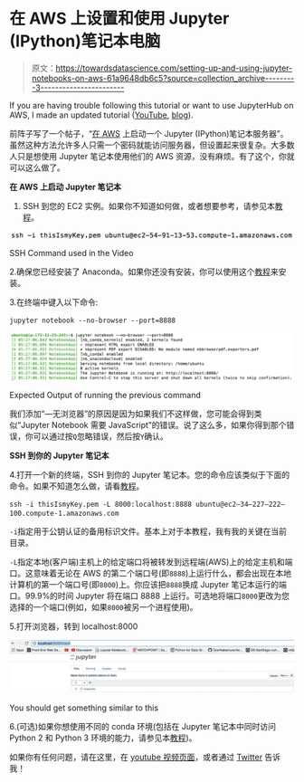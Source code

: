 # 在 AWS 上设置和使用 Jupyter (IPython)笔记本电脑

> 原文：<https://towardsdatascience.com/setting-up-and-using-jupyter-notebooks-on-aws-61a9648db6c5?source=collection_archive---------3----------------------->

If you are having trouble following this tutorial or want to use JupyterHub on AWS, I made an updated tutorial ([YouTube](https://youtu.be/h4E4ZvUhYZE), [blog](https://www.kdnuggets.com/2023/01/setup-jupyterhub-tljh-aws-ec2.html?fbclid=IwAR1aswRoPmV4Q-3tviwAq4TedBxj_-HopnguGS3TXRBYjJeWEY8y2u9vuE8)).

前阵子写了一个帖子，“[在 AWS](https://medium.com/@GalarnykMichael/aws-ec2-part-4-starting-a-jupyter-ipython-notebook-server-on-aws-549d87a55ba9) 上启动一个 Jupyter (IPython)笔记本服务器”。虽然这种方法允许多人只需一个密码就能访问服务器，但设置起来很复杂。大多数人只是想使用 Jupyter 笔记本使用他们的 AWS 资源，没有麻烦。有了这个，你就可以这么做了。

**在 AWS 上启动 Jupyter 笔记本**

1.  SSH 到您的 EC2 实例。如果你不知道如何做，或者想要参考，请参见本[教程](https://medium.com/@GalarnykMichael/aws-ec2-part-2-ssh-into-ec2-instance-c7879d47b6b2)。

![](img/1ad2ade4e0065aaaab99c04b40c5a94d.png)

SSH Command used in the Video

2.确保您已经安装了 Anaconda。如果你还没有安装，你可以使用这个[教程](https://medium.com/@GalarnykMichael/aws-ec2-part-3-installing-anaconda-on-ec2-linux-ubuntu-dbef0835818a)来安装。

3.在终端中键入以下命令:

```
jupyter notebook --no-browser --port=8888
```

![](img/cb5873d5592ff55b2f63f71979326fc5.png)

Expected Output of running the previous command

我们添加“—无浏览器”的原因是因为如果我们不这样做，您可能会得到类似“Jupyter Notebook 需要 JavaScript”的错误。说了这么多，如果你得到那个错误，你可以通过按`Q`忽略错误，然后按`Y`确认。

**SSH 到你的 Jupyter 笔记本**

4.打开一个新的终端，SSH 到你的 Jupyter 笔记本。您的命令应该类似于下面的命令。如果不知道怎么做，请看[教程](https://medium.com/@GalarnykMichael/aws-ec2-part-2-ssh-into-ec2-instance-c7879d47b6b2)。

```
ssh -i thisIsmyKey.pem -L 8000:localhost:8888 ubuntu@ec2–34–227–222–100.compute-1.amazonaws.com
```

`-i`指定用于公钥认证的备用标识文件。基本上对于本教程，我有我的关键在当前目录。

`-L`指定本地(客户端)主机上的给定端口将被转发到远程端(AWS)上的给定主机和端口。这意味着无论在 AWS 的第二个端口号(即`8888`)上运行什么，都会出现在本地计算机的第一个端口号(即`8000`)上。你应该把`8888`换成 Jupyter 笔记本运行的端口。99.9%的时间 Jupyter 将在端口 8888 上运行。可选地将端口`8000`更改为您选择的一个端口(例如，如果`8000`被另一个进程使用)。

5.打开浏览器，转到 localhost:8000

![](img/09923fb281cb6c1d82a273eb7fcba6a0.png)

You should get something similar to this

6.(可选)如果你想使用不同的 conda 环境(包括在 Jupyter 笔记本中同时访问 Python 2 和 Python 3 环境的能力，请参见本[教程](https://medium.com/towards-data-science/environment-management-with-conda-python-2-3-b9961a8a5097))。

如果你有任何问题，请在这里，在 [youtube 视频页面](https://www.youtube.com/watch?v=q1vVedHbkAY)，或者通过 [Twitter](https://twitter.com/GalarnykMichael) 告诉我！